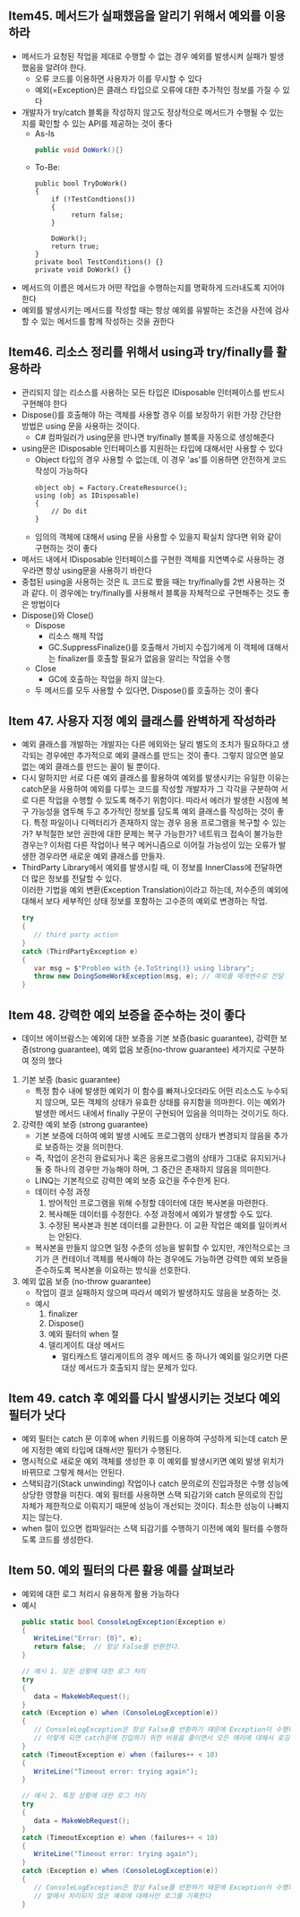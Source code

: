 ## Item45. 메서드가 실패했음을 알리기 위해서 예외를 이용하라
- 메서드가 요청된 작업을 제대로 수행할 수 없는 경우 예외를 발생시켜 실패가 발생했음을 알려야 한다. 
   - 오류 코드를 이용하면 사용자가 이를 무시할 수 있다 
   - 예외(=Exception)은 클래스 타입으로 오류에 대한 추가적인 정보를 가질 수 있다
- 개발자가 try/catch 블록을 작성하지 않고도 정상적으로 메서드가 수행될 수 있는지를 확인할 수 있는 API를 제공하는 것이 좋다
    - As-Is
        ```C#
        public void DoWork(){}
    - To-Be:
       ```CSharp
       public bool TryDoWork()
       {
           if (!TestCondtions())
           {
                return false;
           }

           DoWork();
           return true;
       }
       private bool TestConditions() {}
       private void DoWork() {}

- 메서드의 이름은 메서드가 어떤 작업을 수행하는지를 명확하게 드러내도록 지어야 한다
- 예외를 발생시키는 메서드를 작성할 때는 항상 예외를 유발하는 조건을 사전에 검사할 수 있는 메서드를 함께 작성하는 것을 권한다

## Item46. 리소스 정리를 위해서 using과 try/finally를 활용하라
- 관리되지 않는 리소스를 사용하는 모든 타입은 IDisposable 인터페이스를 반드시 구현해야 한다
- Dispose()를 호출해야 하는 객체를 사용할 경우 이를 보장하기 위한 가장 간단한 방법은 using 문을 사용하는 것이다. 
   - C# 컴파일러가 using문을 만나면 try/finally 블록을 자동으로 생성해준다
- using문은 IDisposable 인터페이스를 지원하는 타입에 대해서만 사용할 수 있다
   - Object 타입의 경우 사용할 수 없는데, 이 경우 'as'를 이용하면 안전하게 코드 작성이 가능하다
      ```Csharp
      object obj = Factory.CreateResource();
      using (obj as IDisposable)
      {
          // Do dit
      }
    - 임의의 객체에 대해서 using 문을 사용할 수 있을지 확실치 않다면 위와 같이 구현하는 것이 좋다
- 메서드 내에서 IDisposable 인터페이스를 구현한 객체를 지연벽수로 사용하는 경우라면 항상 using문을 사용하기 바란다
- 중첩된 using을 사용하는 것은 IL 코드로 봤을 때는 try/finally를 2번 사용하는 것과 같다. 이 경우에는 try/finally를 사용해서 블록을 자체적으로 구현해주는 것도 좋은 방법이다
- Dispose()와 Close()
   - Dispose
      - 리소스 해제 작업
      - GC.SuppressFinalize()를 호출해서 가비지 수집기에게 이 객체에 대해서는 finalizer를 호출할 필요가 없음을 알리는 작업을 수행
   - Close
      - GC에 호출하는 작업을 하지 않는다. 
   - 두 메서드를 모두 사용할 수 있다면, Dispose()를 호출하는 것이 좋다

    
## Item 47. 사용자 지정 예외 클래스를 완벽하게 작성하라
- 예외 클래스를 개발하는 개발자는 다른 에외와는 달리 별도의 조치가 필요하다고 생각되는 경우에만 추가적으로 예외 클래스를 만드는 것이 좋다. 그렇지 않으면 쓸모없는 예외 클래스를 만드는 꼴이 될 뿐이다. 
- 다시 말하지만 서로 다른 예외 클래스를 활용하여 예외를 발생시키는 유일한 이유는 catch문을 사용하여 예외를 다루는 코드를 작성할 개발자가 그 각각을 구분하여 서로 다른 작업을 수행할 수 있도록 해주기 위함이다. 따라서 에러가 발생한 시점에 복구 가능성을 염두해 두고 추가적인 정보를 담도록 예외 클래스를 작성하는 것이 좋다. 특정 파일이나 디렉터리가 존재하지 않는 경우 응용 프로그램을 복구할 수 있는가? 부적절한 보안 권한에 대한 문제는 복구 가능한가? 네트워크 접속이 불가능한 경우는? 이처럼 다른 작업이나 복구 메커니즘으로 이어질 가능성이 있는 오류가 발생한 경우라면 새로운 예외 클래스를 만들자. 
- ThirdParty Library에서 예외를 발생시킬 때, 이 정보를 InnerClass에 전달하면 더 많은 정보를 전달할 수 있다.<br>
이러한 기법을 예외 변환(Exception Translation)이라고 하는데, 저수준의 예외에 대해서 보다 세부적인 상태 정보를 포함하는 고수준의 예외로 변경하는 작업. 
   ```c#
   try
   {
      // third party action
   }
   catch (ThirdPartyException e)
   {
      var msg = $"Problem with {e.ToString()} using library";
      throw new DoingSomeWorkException(msg, e); // 예외를 매개변수로 전달
   }
   ```


## Item 48. 강력한 예외 보증을 준수하는 것이 좋다
- 데이브 에이브람스는 예외에 대한 보증을 기본 보증(basic guarantee), 강력한 보증(strong guarantee), 예외 없음 보증(no-throw guarantee) 세가지로 구분하여 정의 했다
1. 기본 보증 (basic guarantee)
   - 특정 함수 내에 발생한 예외가 이 함수를 빠져나오더라도 어떤 리소스도 누수되지 않으며, 모든 객체의 상태가 유효한 상태를 유지함을 의마한다. 이는 예외가 발생한 메서드 내에서 finally 구문이 구현되어 있음을 의미하는 것이기도 하다. 
2. 강력한 예외 보증 (strong guarantee)
   - 기본 보증에 더하여 예외 발생 시에도 프로그램의 상태가 변경되지 않음을 추가로 보증하는 것을 의미한다. 
   - 즉, 작업이 온전히 완료되거나 혹은 응용프로그램의 상태가 그대로 유지되거나 둘 중 하나의 경우만 가능해야 하며, 그 중간은 존재하지 않음을 의미한다. 
   - LINQ는 기본적으로 강력한 예외 보증 요건을 주수한게 된다. 
   - 데이터 수정 과정
      1. 방어적인 프로그램을 위해 수정할 데이터에 대한 복사본을 마련한다. 
      2. 복사해둔 데이터를 수정한다. 수정 과정에서 예외가 발생할 수도 있다. 
      3. 수정된 복사본과 원본 데이터를 교환한다. 이 교환 작업은 예외를 일이켜서는 안된다. 
   - 복사본을 만들지 않으면 일정 수준의 성능을 발휘할 수 있지만, 개인적으로는 크기가 큰 컨테이너 객체를 복사해야 하는 경우에도 가능하면 강력한 예외 보증을 준수하도록 복사본을 이요하는 방식을 선호한다. 
3. 예외 없음 보증 (no-throw guarantee)
   - 작업이 결코 실패하지 않으며 따라서 예외가 발생하지도 않음을 보증하는 것.
   - 예시
      1. finalizer
      2. Dispose()
      3. 예외 필터의 when 절
      4. 델리게이트 대상 메서드 
         - 멀티캐스트 델리게이트의 경우 메서드 중 하나가 예외를 일으키면 다른 대상 메서드가 호출되지 않는 문제가 있다. 

## Item 49. catch 후 예외를 다시 발생시키는 것보다 예외 필터가 낫다
- 예외 필터는 catch 문 이후에 when 키워드를 이용하여 구성하게 되는데 catch 문에 지정한 예외 타입에 대해서만 필터가 수행된다. 
- 명시적으로 새로운 예외 객체를 생성한 후 이 예외를 발생시키면 예외 발생 위치가 바뀌므로 그렇게 해서는 안된다.
- 스택되감기(Stack unwinding) 작업이나 catch 문의로의 진입과정은 수행 성능에 상당한 영향을 미친다. 예외 필터를 사용하면 스택 되감기와 catch 문의로의 진입 자체가 제한적으로 이뤄지기 때문에 성능이 개선되는 것이다. 최소한 성능이 나빠지지는 않는다. 
- when 절이 있으면 컴파일러는 스택 되감기를 수행하기 이전에 예외 필터를 수행하도록 코드를 생성한다. 

## Item 50. 예외 필터의 다른 활용 예를 살펴보라
- 예외에 대한 로그 처리시 유용하게 활용 가능하다
- 예시
   ```c#
   public static bool ConsoleLogException(Exception e)
   {
      WriteLine("Error: {0}", e);
      return false;  // 항상 False를 반환한다.
   }

   // 예시 1. 모든 상황에 대한 로그 처리
   try
   {
      data = MakeWebRequest();
   }
   catch (Exception e) when (ConsoleLogException(e))
   {
      // ConsoleLogException은 항상 False를 반환하기 때문에 Exception이 수행되지 않는다
      // 이렇게 되면 catch문에 진입하기 위한 비용을 줄이면서 모든 에러에 대해서 로깅이 가능하다. 
   }
   catch (TimeoutException e) when (failures++ < 10)
   {
      WriteLine("Timeout error: trying again");
   }

   // 예시 2. 특정 상황에 대한 로그 처리
   try
   {
      data = MakeWebRequest();
   }
   catch (TimeoutException e) when (failures++ < 10)
   {
      WriteLine("Timeout error: trying again");
   }
   catch (Exception e) when (ConsoleLogException(e))
   {
      // ConsoleLogException은 항상 False를 반환하기 때문에 Exception이 수행되지 않는다
      // 앞에서 처리되지 않은 예외에 대해서만 로그를 기록한다
   }
   ```